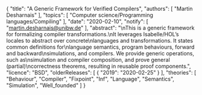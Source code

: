 {
    "title": "A Generic Framework for Verified Compilers",
    "authors": [
        "Martin Desharnais"
    ],
    "topics": [
        "Computer science/Programming languages/Compiling"
    ],
    "date": "2020-02-10",
    "notify": [
        "martin.desharnais@unibw.de"
    ],
    "abstract": "\nThis is a generic framework for formalizing compiler transformations.\nIt leverages Isabelle/HOL’s locales to abstract over concrete\nlanguages and transformations. It states common definitions for\nlanguage semantics, program behaviours, forward and backward\nsimulations, and compilers. We provide generic operations, such as\nsimulation and compiler composition, and prove general (partial)\ncorrectness theorems, resulting in reusable proof components.",
    "licence": "BSD",
    "olderReleases": [
        {
            "2019": "2020-02-25"
        }
    ],
    "theories": [
        "Behaviour",
        "Compiler",
        "Fixpoint",
        "Inf",
        "Language",
        "Semantics",
        "Simulation",
        "Well_founded"
    ]
}